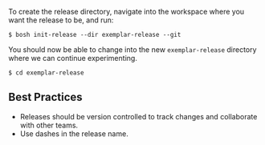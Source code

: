 To create the release directory, navigate into the workspace where you want the release to be, and run:

```shell
$ bosh init-release --dir exemplar-release --git
```

You should now be able to change into the new `exemplar-release` directory where we can continue experimenting.

```shell
$ cd exemplar-release
```


## Best Practices

 * Releases should be version controlled to track changes and collaborate with other teams.
 * Use dashes in the release name.
